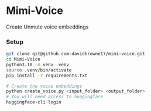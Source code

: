 # Mimi-Voice
 Create Unmute voice embeddings

### Setup

```bash
git clone git@github.com:davidbrowne17/mimi-voice.git
cd Mimi-Voice
python3.10 -m venv .venv
source .venv/bin/activate
pip install -r requirements.txt

# Create the voice embeddings
python create_voice.py <input_folder> <output_folder>
# You will need access to huggingface
huggingface-cli login
```